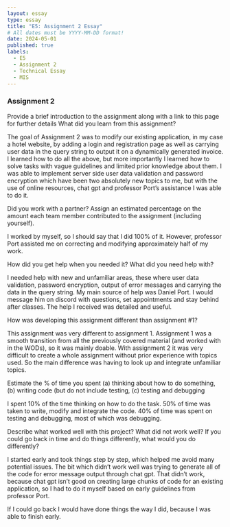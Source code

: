 ```yaml
---
layout: essay
type: essay
title: "E5: Assignment 2 Essay"
# All dates must be YYYY-MM-DD format!
date: 2024-05-01
published: true
labels:
  - E5
  - Assignment 2
  - Technical Essay
  - MIS 
---
```

### Assignment 2

Provide a brief introduction to the assignment along with a link to this page for further details
What did you learn from this assignment?

The goal of Assignment 2 was to modify our existing application, in my case a hotel website, by adding a login and registration page as well as carrying user data in the query string to output it on a dynamically generated invoice. 
I learned how to do all the above, but more importantly I learned how to solve tasks with vague guidelines and limited prior knowledge about them. I was able to implement server side user data validation and password encryption which have been two absolutely new topics to me, but with the use of online resources, chat gpt and professor Port’s assistance I was able to do it.


Did you work with a partner? Assign an estimated percentage on the amount each team member contributed to the assignment (including yourself).

I worked by myself, so I should say that I did 100% of it. However, professor Port assisted me on correcting and modifying approximately half of my work.


How did you get help when you needed it? What did you need help with?

I needed help with new and unfamiliar areas, these where user data validation, password encryption, output of error messages and carrying the data in the query string. My main source of help was Daniel Port. I would message him on discord with questions, set appointments and stay behind after classes. The help I received was detailed and useful.


How was developing this assignment different than assignment #1?

This assignment was very different to assignment 1. Assignment 1 was a smooth transition from all the previously covered material (and worked with in the WODs), so it was mainly doable. With assignment 2 it was very difficult to create a whole assignment without prior experience with topics used. So the main difference was having to look up and integrate unfamiliar topics.


Estimate the % of time you spent (a) thinking about how to do something, (b) writing code (but do not include testing, (c) testing and debugging

I spent 10% of the time thinking on how to do the task. 50% of time was taken to write, modify and integrate the code. 40% of time was spent on testing and debugging, most of which was debugging.


Describe what worked well with this project? What did not work well?
If you could go back in time and do things differently, what would you do differently?

I started early and took things step by step, which helped me avoid many potential issues. The bit which didn’t work well was trying to generate all of the code for error message output through chat gpt. That didn’t work, because chat gpt isn’t good on creating large chunks of code for an existing application, so I had to do it myself based on early guidelines from professor Port.

If I could go back I would have done things the way I did, because I was able to finish early.
